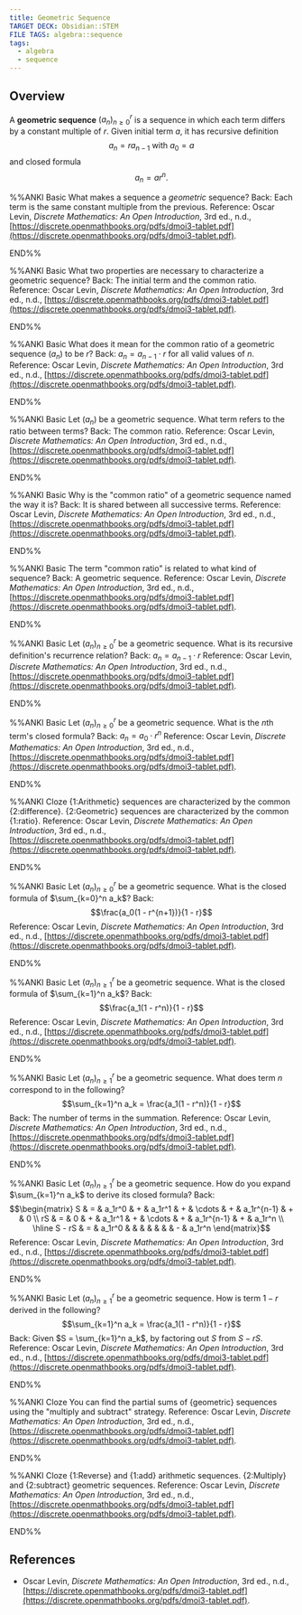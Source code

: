 ```yaml
---
title: Geometric Sequence
TARGET DECK: Obsidian::STEM
FILE TAGS: algebra::sequence
tags:
  - algebra
  - sequence
---
```


## Overview

A **geometric sequence** $(a_n)_{n \geq 0}^r$ is a sequence in which each term differs by a constant multiple of $r$. Given initial term $a$, it has recursive definition $$a_n = ra_{n-1} \text{ with } a_0 = a$$ and closed formula $$a_n = ar^n.$$

%%ANKI
Basic
What makes a sequence a *geometric* sequence?
Back: Each term is the same constant multiple from the previous.
Reference: Oscar Levin, *Discrete Mathematics: An Open Introduction*, 3rd ed., n.d., [https://discrete.openmathbooks.org/pdfs/dmoi3-tablet.pdf](https://discrete.openmathbooks.org/pdfs/dmoi3-tablet.pdf).
<!--ID: 1709664600144-->
END%%

%%ANKI
Basic
What two properties are necessary to characterize a geometric sequence?
Back: The initial term and the common ratio.
Reference: Oscar Levin, *Discrete Mathematics: An Open Introduction*, 3rd ed., n.d., [https://discrete.openmathbooks.org/pdfs/dmoi3-tablet.pdf](https://discrete.openmathbooks.org/pdfs/dmoi3-tablet.pdf).
<!--ID: 1709664600147-->
END%%

%%ANKI
Basic
What does it mean for the common ratio of a geometric sequence $(a_n)$ to be $r$?
Back: $a_n = a_{n-1} \cdot r$ for all valid values of $n$.
Reference: Oscar Levin, *Discrete Mathematics: An Open Introduction*, 3rd ed., n.d., [https://discrete.openmathbooks.org/pdfs/dmoi3-tablet.pdf](https://discrete.openmathbooks.org/pdfs/dmoi3-tablet.pdf).
<!--ID: 1709664600149-->
END%%

%%ANKI
Basic
Let $(a_n)$ be a geometric sequence. What term refers to the ratio between terms?
Back: The common ratio.
Reference: Oscar Levin, *Discrete Mathematics: An Open Introduction*, 3rd ed., n.d., [https://discrete.openmathbooks.org/pdfs/dmoi3-tablet.pdf](https://discrete.openmathbooks.org/pdfs/dmoi3-tablet.pdf).
<!--ID: 1709664600151-->
END%%

%%ANKI
Basic
Why is the "common ratio" of a geometric sequence named the way it is?
Back: It is shared between all successive terms.
Reference: Oscar Levin, *Discrete Mathematics: An Open Introduction*, 3rd ed., n.d., [https://discrete.openmathbooks.org/pdfs/dmoi3-tablet.pdf](https://discrete.openmathbooks.org/pdfs/dmoi3-tablet.pdf).
<!--ID: 1709664600152-->
END%%

%%ANKI
Basic
The term "common ratio" is related to what kind of sequence?
Back: A geometric sequence.
Reference: Oscar Levin, *Discrete Mathematics: An Open Introduction*, 3rd ed., n.d., [https://discrete.openmathbooks.org/pdfs/dmoi3-tablet.pdf](https://discrete.openmathbooks.org/pdfs/dmoi3-tablet.pdf).
<!--ID: 1709664600153-->
END%%

%%ANKI
Basic
Let $(a_n)_{n \geq 0}^r$ be a geometric sequence. What is its recursive definition's recurrence relation?
Back: $a_n = a_{n-1} \cdot r$
Reference: Oscar Levin, *Discrete Mathematics: An Open Introduction*, 3rd ed., n.d., [https://discrete.openmathbooks.org/pdfs/dmoi3-tablet.pdf](https://discrete.openmathbooks.org/pdfs/dmoi3-tablet.pdf).
<!--ID: 1709664600155-->
END%%

%%ANKI
Basic
Let $(a_n)_{n \geq 0}^r$ be a geometric sequence. What is the $n$th term's closed formula?
Back: $a_n = a_0 \cdot r^n$
Reference: Oscar Levin, *Discrete Mathematics: An Open Introduction*, 3rd ed., n.d., [https://discrete.openmathbooks.org/pdfs/dmoi3-tablet.pdf](https://discrete.openmathbooks.org/pdfs/dmoi3-tablet.pdf).
<!--ID: 1709664600156-->
END%%

%%ANKI
Cloze
{1:Arithmetic} sequences are characterized by the common {2:difference}. {2:Geometric} sequences are characterized by the common {1:ratio}.
Reference: Oscar Levin, *Discrete Mathematics: An Open Introduction*, 3rd ed., n.d., [https://discrete.openmathbooks.org/pdfs/dmoi3-tablet.pdf](https://discrete.openmathbooks.org/pdfs/dmoi3-tablet.pdf).
<!--ID: 1709664600158-->
END%%

%%ANKI
Basic
Let $(a_n)_{n \geq 0}^r$ be a geometric sequence. What is the closed formula of $\sum_{k=0}^n a_k$?
Back: $$\frac{a_0(1 - r^{n+1})}{1 - r}$$
Reference: Oscar Levin, *Discrete Mathematics: An Open Introduction*, 3rd ed., n.d., [https://discrete.openmathbooks.org/pdfs/dmoi3-tablet.pdf](https://discrete.openmathbooks.org/pdfs/dmoi3-tablet.pdf).
<!--ID: 1709666305433-->
END%%

%%ANKI
Basic
Let $(a_n)_{n \geq 1}^r$ be a geometric sequence. What is the closed formula of $\sum_{k=1}^n a_k$?
Back: $$\frac{a_1(1 - r^n)}{1 - r}$$
Reference: Oscar Levin, *Discrete Mathematics: An Open Introduction*, 3rd ed., n.d., [https://discrete.openmathbooks.org/pdfs/dmoi3-tablet.pdf](https://discrete.openmathbooks.org/pdfs/dmoi3-tablet.pdf).
<!--ID: 1709666305436-->
END%%

%%ANKI
Basic
Let $(a_n)_{n \geq 1}^r$ be a geometric sequence. What does term $n$ correspond to in the following? $$\sum_{k=1}^n a_k = \frac{a_1(1 - r^n)}{1 - r}$$
Back: The number of terms in the summation.
Reference: Oscar Levin, *Discrete Mathematics: An Open Introduction*, 3rd ed., n.d., [https://discrete.openmathbooks.org/pdfs/dmoi3-tablet.pdf](https://discrete.openmathbooks.org/pdfs/dmoi3-tablet.pdf).
<!--ID: 1709666305438-->
END%%

%%ANKI
Basic
Let $(a_n)_{n \geq 1}^r$ be a geometric sequence. How do you expand $\sum_{k=1}^n a_k$ to derive its closed formula?
Back:
$$\begin{matrix}
S & = & a_1r^0 & + & a_1r^1 & + & \cdots & + & a_1r^{n-1} & + & 0 \\
rS & = & 0 & + & a_1r^1 & + & \cdots & + & a_1r^{n-1} & + & a_1r^n \\
\hline
S - rS & = & a_1r^0 & & & & & & & - & a_1r^n 
\end{matrix}$$
Reference: Oscar Levin, *Discrete Mathematics: An Open Introduction*, 3rd ed., n.d., [https://discrete.openmathbooks.org/pdfs/dmoi3-tablet.pdf](https://discrete.openmathbooks.org/pdfs/dmoi3-tablet.pdf).
<!--ID: 1709666305441-->
END%%

%%ANKI
Basic
Let $(a_n)_{n \geq 1}^r$ be a geometric sequence. How is term $1 - r$ derived in the following? $$\sum_{k=1}^n a_k = \frac{a_1(1 - r^n)}{1 - r}$$
Back: Given $S = \sum_{k=1}^n a_k$, by factoring out $S$ from $S - rS$.
Reference: Oscar Levin, *Discrete Mathematics: An Open Introduction*, 3rd ed., n.d., [https://discrete.openmathbooks.org/pdfs/dmoi3-tablet.pdf](https://discrete.openmathbooks.org/pdfs/dmoi3-tablet.pdf).
<!--ID: 1709666356524-->
END%%

%%ANKI
Cloze
You can find the partial sums of {geometric} sequences using the "multiply and subtract" strategy.
Reference: Oscar Levin, *Discrete Mathematics: An Open Introduction*, 3rd ed., n.d., [https://discrete.openmathbooks.org/pdfs/dmoi3-tablet.pdf](https://discrete.openmathbooks.org/pdfs/dmoi3-tablet.pdf).
<!--ID: 1709666305444-->
END%%

%%ANKI
Cloze
{1:Reverse} and {1:add} arithmetic sequences. {2:Multiply} and {2:subtract} geometric sequences.
Reference: Oscar Levin, *Discrete Mathematics: An Open Introduction*, 3rd ed., n.d., [https://discrete.openmathbooks.org/pdfs/dmoi3-tablet.pdf](https://discrete.openmathbooks.org/pdfs/dmoi3-tablet.pdf).
<!--ID: 1709666305447-->
END%%

## References

* Oscar Levin, *Discrete Mathematics: An Open Introduction*, 3rd ed., n.d., [https://discrete.openmathbooks.org/pdfs/dmoi3-tablet.pdf](https://discrete.openmathbooks.org/pdfs/dmoi3-tablet.pdf).